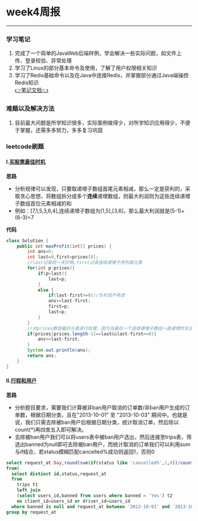 # week4周报
------------------

### 学习笔记
1. 完成了一个简单的JavaWeb后端样例，学会解决一些实际问题，如文件上传、登录校验、异常处理
2. 学习了Linux的部分基本命令及使用，了解了用户权限相关知识
3. 学习了Redis基础命令以及在Java中连接Redis，并掌握部分通过Java端操控Redis知识
<br />[👉笔记文档👈](https://github.com/Vetalihwei/note)

### 难题以及解决方法
1. 目前最大问题是所学知识很多，实际案例做得少，对所学知识应用得少，不便于掌握，还需多多努力，多多复习巩固

### leetcode刷题

#### I.[买股票最佳时机](https://leetcode.cn/problems/best-time-to-buy-and-sell-stock-ii/)


**思路**<br>
- 分析规律可以发现，只要取递增子数组首尾元素相减，那么一定是获利的，采取贪心思想，将数组拆分成多个**连续**递增数组，则最大利润则为这些连续递增子数组首位元素相减的和
- 例如：[7,1,5,3,6,4],连续递增子数组为[1,5],[3,6]，那么最大利润就是(5-1)+(6-3)=7


**代码**
```java
class Solution {
    public int maxProfit(int[] prices) {
        int ans=0;
        int last=0,first=prices[0];
        //last记录前一天价格,first记录连续递增子序列首元素
        for(int p:prices){
            if(p>last){
                last=p;
            }
            else {
                if(last-first>=0)//负利润不考虑
                ans+=last-first;
                first=p;
                last=p;
            }
        }
        //对prices数组最后元素进行处理，因为当最后一个连续递增子数组一直递增时无法触发else内容
        if(prices[prices.length-1]==last&&last-first>=0){
            ans+=last-first;
        }
        System.out.println(ans);
        return ans;
    }
}
```

#### II.[行程和用户](https://leetcode.cn/problems/trips-and-users/description/)

**思路**<br>
- 分析题目要求，需要我们计算被非ban用户取消的订单数/非ban用户生成的订单数，根据日期分类，且在"2013-10-01" 至 "2013-10-03" 期间中。也就是说，我们只需去除被ban用户后根据日期分类，统计取消订单，然后除以count(*)再四舍五入即可解决。
- 去除被ban用户我们可以将users表中被ban用户选出，然后连接至trips表，筛选出banned为null即可去除被ban用户，而统计取消的订单我们可以利用sum与if结合，若status模糊匹配cancelled%成功则返回1，否则0

```sql
select request_at Day,round(sum(if(status like 'cancelled%',1,0))/count(*),2) "Cancellation Rate"
from(
  select distinct id,status,request_at 
  from
    trips t1
    left join
    (select users_id,banned from users where banned = 'Yes') t2
    on client_id=users_id or driver_id=users_id
  where banned is null and request_at between '2013-10-01' and '2013-10-03') t3
group by request_at
```